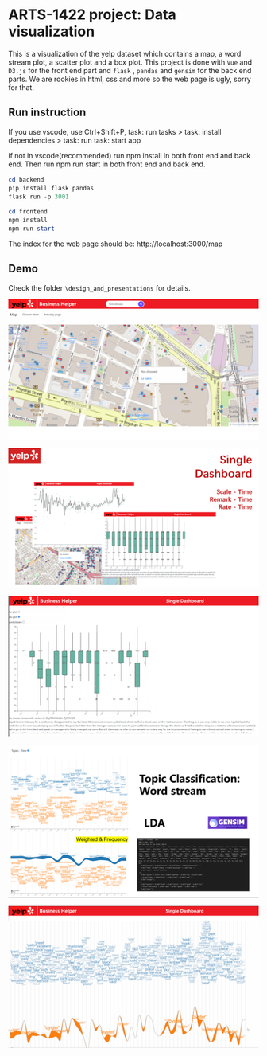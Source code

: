 # ARTS-1422 project: Data visualization
This is a visualization of the yelp dataset which contains a map, a word stream plot, a scatter plot and a box plot.
This project is done with ```Vue``` and ```D3.js``` for the front end part and ```flask``` , ```pandas``` and ```gensim``` for the back end parts.
We are rookies in html, css and more so the web page is ugly, sorry for that.

## Run instruction

If you use vscode, use Ctrl+Shift+P,
task: run tasks > task: install dependencies > task: run task: start app

if not in vscode(recommended)
run npm install in both front end and back end.
Then run npm run start in both front end and back end.
```ps1
cd backend
pip install flask pandas
flask run -p 3001
```
```ps1
cd frontend
npm install
npm run start
```

The index for the web page should be:
http://localhost:3000/map

## Demo

Check the folder ```\design_and_presentations``` for details.

![image-20220613032345067](README.assets/image-20220613032345067.png)

![image-20220613032523226](README.assets/image-20220613032523226.png)

![image-20220613032424518](README.assets/image-20220613032424518.png)



![image-20220613032616278](README.assets/image-20220613032616278.png)

![image-20220613032318413](README.assets/image-20220613032318413.png)
